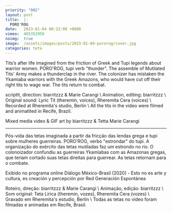 ```yaml
---
priority: "002"
layout: post
title:  |-
  PORO'ROG
date:   2023-01-04 00:22:00 +0000
vimeo:  465352959
noimg:  true
image:  /assets/images/posts/2023-01-04-pororog/cover.jpg
categories: teta
---
```


Tits’s after life imagined from the friction of Greek and Tupi legends about warrior women. PORO'ROG, tupi verb "thunder". The assemble of Mutilated Tits' Army makes a thunderclap in the river. The colonizer has mistaken the Ykamiaba warriors with the Greek Amazons, who would have cut off their right tits to wage war. The tits return to combat. 

scriptit, direction: biarritzzz & Marie Carangi \\
Animation, editing: biarritzzz \\
Original sound: Lyric Tit (theremin, voices), Rheremita Cera (voices) \\
Recorded at Rheremita's studio, Berlin \\
All the tits in the video were filmed and animatited in Recife, Brazil.

Mixed media video & GIF art by biarritzzz & Tetta Marie Carangi

---

Pós-vida das tetas imaginada a partir da fricção das lendas grega e tupi sobre mulheres guerreiras. PORO'ROG, verbo "estrondar" do tupi. A organização do exército das tetas mutiladas faz um estrondo no rio. O colonoizador confundiu as guerreiras Ykamiabas com as Amazonas gregas, que teriam cortado suas tetas direitas para guerrear. As tetas retornam para o combate. 

Exibido no programa online Diálogo México-Brasil (2020) - Esto no es arte y cultura, es creación y percepción por Red Generación Espontánea

Roteiro, direção: biarritzzz & Marie Carangi \\
Animação, edição: biarritzzz \\
Som original: Teta Lírica (theremin, vozes), Rheremita Cera (vozes) \\
Gravado em Rheremita's estudio, Berlin \\
Todas as tetas no video foram filmadas e animadas em Recife, Brasil.
